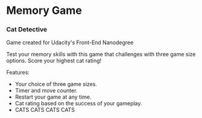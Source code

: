 # Memory Game
### Cat Detective

Game created for Udacity's Front-End Nanodegree

Test your memory skills with this game that challenges with three game size options. Score your highest cat rating!

Features:

* Your choice of three game sizes.
* Timer and move counter.
* Restart your game at any time.
* Cat rating based on the success of your gameplay.
* CATS CATS CATS CATS
